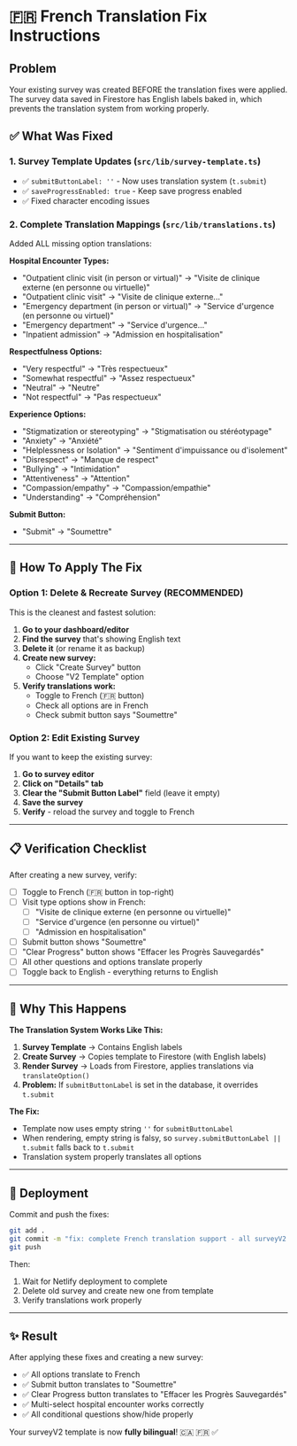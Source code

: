 # 🇫🇷 French Translation Fix Instructions

## Problem
Your existing survey was created BEFORE the translation fixes were applied. The survey data saved in Firestore has English labels baked in, which prevents the translation system from working properly.

## ✅ What Was Fixed

### 1. **Survey Template Updates** (`src/lib/survey-template.ts`)
- ✅ `submitButtonLabel: ''` - Now uses translation system (`t.submit`)
- ✅ `saveProgressEnabled: true` - Keep save progress enabled
- ✅ Fixed character encoding issues

### 2. **Complete Translation Mappings** (`src/lib/translations.ts`)
Added ALL missing option translations:

**Hospital Encounter Types:**
- "Outpatient clinic visit (in person or virtual)" → "Visite de clinique externe (en personne ou virtuelle)"
- "Outpatient clinic visit" → "Visite de clinique externe..."
- "Emergency department (in person or virtual)" → "Service d'urgence (en personne ou virtuel)"
- "Emergency department" → "Service d'urgence..."
- "Inpatient admission" → "Admission en hospitalisation"

**Respectfulness Options:**
- "Very respectful" → "Très respectueux"
- "Somewhat respectful" → "Assez respectueux"
- "Neutral" → "Neutre"
- "Not respectful" → "Pas respectueux"

**Experience Options:**
- "Stigmatization or stereotyping" → "Stigmatisation ou stéréotypage"
- "Anxiety" → "Anxiété"
- "Helplessness or Isolation" → "Sentiment d'impuissance ou d'isolement"
- "Disrespect" → "Manque de respect"
- "Bullying" → "Intimidation"
- "Attentiveness" → "Attention"
- "Compassion/empathy" → "Compassion/empathie"
- "Understanding" → "Compréhension"

**Submit Button:**
- "Submit" → "Soumettre"

---

## 🔧 How To Apply The Fix

### **Option 1: Delete & Recreate Survey** (RECOMMENDED)

This is the cleanest and fastest solution:

1. **Go to your dashboard/editor**
2. **Find the survey** that's showing English text
3. **Delete it** (or rename it as backup)
4. **Create new survey:**
   - Click "Create Survey" button
   - Choose "V2 Template" option
5. **Verify translations work:**
   - Toggle to French (🇫🇷 button)
   - Check all options are in French
   - Check submit button says "Soumettre"

### **Option 2: Edit Existing Survey**

If you want to keep the existing survey:

1. **Go to survey editor**
2. **Click on "Details" tab**
3. **Clear the "Submit Button Label"** field (leave it empty)
4. **Save the survey**
5. **Verify** - reload the survey and toggle to French

---

## 📋 Verification Checklist

After creating a new survey, verify:

- [ ] Toggle to French (🇫🇷 button in top-right)
- [ ] Visit type options show in French:
  - [ ] "Visite de clinique externe (en personne ou virtuelle)"
  - [ ] "Service d'urgence (en personne ou virtuel)"
  - [ ] "Admission en hospitalisation"
- [ ] Submit button shows "Soumettre"
- [ ] "Clear Progress" button shows "Effacer les Progrès Sauvegardés"
- [ ] All other questions and options translate properly
- [ ] Toggle back to English - everything returns to English

---

## 🎯 Why This Happens

**The Translation System Works Like This:**

1. **Survey Template** → Contains English labels
2. **Create Survey** → Copies template to Firestore (with English labels)
3. **Render Survey** → Loads from Firestore, applies translations via `translateOption()`
4. **Problem:** If `submitButtonLabel` is set in the database, it overrides `t.submit`

**The Fix:**
- Template now uses empty string `''` for `submitButtonLabel`
- When rendering, empty string is falsy, so `survey.submitButtonLabel || t.submit` falls back to `t.submit`
- Translation system properly translates all options

---

## 🚀 Deployment

Commit and push the fixes:

```bash
git add .
git commit -m "fix: complete French translation support - all surveyV2 options now translate"
git push
```

Then:
1. Wait for Netlify deployment to complete
2. Delete old survey and create new one from template
3. Verify translations work properly

---

## ✨ Result

After applying these fixes and creating a new survey:
- ✅ All options translate to French
- ✅ Submit button translates to "Soumettre"
- ✅ Clear Progress button translates to "Effacer les Progrès Sauvegardés"
- ✅ Multi-select hospital encounter works correctly
- ✅ All conditional questions show/hide properly

Your surveyV2 template is now **fully bilingual**! 🇨🇦 🇫🇷 ✅

